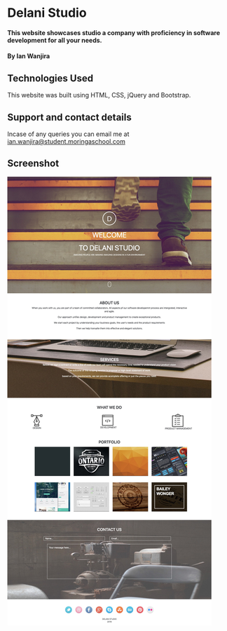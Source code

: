 # Delani Studio
#### This website showcases studio a company with proficiency in software development for all your needs.
#### By **Ian Wanjira**
## Technologies Used
This website was built using HTML, CSS, jQuery and Bootstrap.
## Support and contact details
Incase of any queries you can email me at ian.wanjira@student.moringaschool.com
## Screenshot
![image](https://github.com/Ian-Wa/Delani-Studio/blob/master/assets/img/%20Delani%20Studio.jpg)
